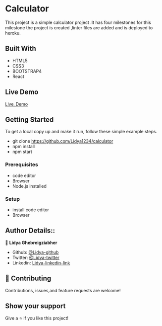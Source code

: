 # Calculator

This project is a simple calculator project .It has four milestones for this milestone the project is created ,linter files are added and is deployed to heroku.

## Built With

- HTML5
- CSS3
- BOOTSTRAP4
- React

## Live Demo
[Live_Demo](https://dashboard.heroku.com/apps/powerful-fjord-90604)

## Getting Started

To get a local copy up and make it run, follow these simple example steps.
-  git clone https://github.com/Lidya1234/calculator
- npm install
- npm start

### Prerequisites

- code editor
- Browser
- Node.js installed


### Setup

- install code editor
- Browser


## Author Details::

👤 **Lidya Ghebreigziabher**

- Github: [@Lidya-github ](https://github.com/Lidya1234)
- Twitter: [@Lidya-twitter](https://twitter.com/Lidya42676629)
- Linkedin: [Lidya-linkedin-link](https://www.linkedin.com/in/lidya-ghebreigziabher-4a94391aa/)
 


## 🤝 Contributing

Contributions, issues,and feature requests are welcome!



## Show your support

Give a ⭐️ if you like this project!
